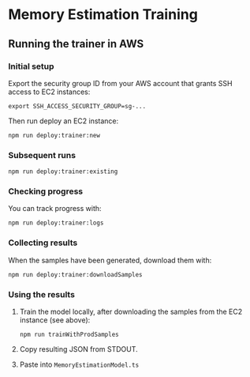 # Memory Estimation Training

## Running the trainer in AWS

### Initial setup

Export the security group ID from your AWS account that grants SSH access to EC2 instances:

```shell
export SSH_ACCESS_SECURITY_GROUP=sg-...
```

Then run deploy an EC2 instance:

```shell
npm run deploy:trainer:new
```

### Subsequent runs

```shell
npm run deploy:trainer:existing
```

### Checking progress

You can track progress with:

```shell
npm run deploy:trainer:logs
```

### Collecting results

When the samples have been generated, download them with:

```shell
npm run deploy:trainer:downloadSamples
```

### Using the results

1. Train the model locally, after downloading the samples from the EC2 instance (see above):

   ```shell
   npm run trainWithProdSamples
   ```

2. Copy resulting JSON from STDOUT.

3. Paste into `MemoryEstimationModel.ts`
